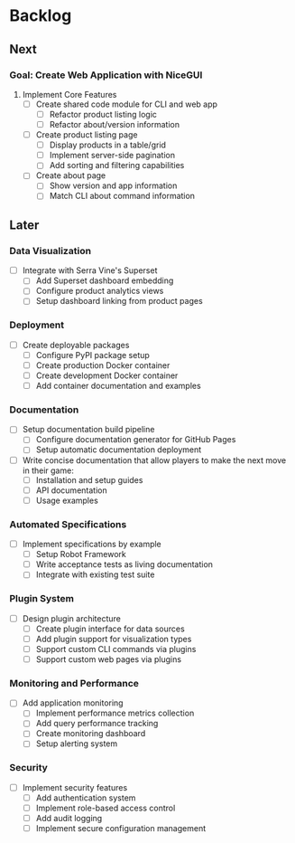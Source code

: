 # Backlog

## Next

### Goal: Create Web Application with NiceGUI

1. Implement Core Features
   * [ ] Create shared code module for CLI and web app
     * [ ] Refactor product listing logic
     * [ ] Refactor about/version information
   * [ ] Create product listing page
     * [ ] Display products in a table/grid
     * [ ] Implement server-side pagination
     * [ ] Add sorting and filtering capabilities
   * [ ] Create about page
     * [ ] Show version and app information
     * [ ] Match CLI about command information

## Later

### Data Visualization

* [ ] Integrate with Serra Vine's Superset
  * [ ] Add Superset dashboard embedding
  * [ ] Configure product analytics views
  * [ ] Setup dashboard linking from product pages

### Deployment

* [ ] Create deployable packages
  * [ ] Configure PyPI package setup
  * [ ] Create production Docker container
  * [ ] Create development Docker container
  * [ ] Add container documentation and examples

### Documentation

* [ ] Setup documentation build pipeline
  * [ ] Configure documentation generator for GitHub Pages
  * [ ] Setup automatic documentation deployment
* [ ] Write concise documentation that allow players to make the next move in their game:
  * [ ] Installation and setup guides
  * [ ] API documentation
  * [ ] Usage examples

### Automated Specifications

* [ ] Implement specifications by example
  * [ ] Setup Robot Framework
  * [ ] Write acceptance tests as living documentation
  * [ ] Integrate with existing test suite

### Plugin System

* [ ] Design plugin architecture
  * [ ] Create plugin interface for data sources
  * [ ] Add plugin support for visualization types
  * [ ] Support custom CLI commands via plugins
  * [ ] Support custom web pages via plugins

### Monitoring and Performance

* [ ] Add application monitoring
  * [ ] Implement performance metrics collection
  * [ ] Add query performance tracking
  * [ ] Create monitoring dashboard
  * [ ] Setup alerting system

### Security

* [ ] Implement security features
  * [ ] Add authentication system
  * [ ] Implement role-based access control
  * [ ] Add audit logging
  * [ ] Implement secure configuration management
